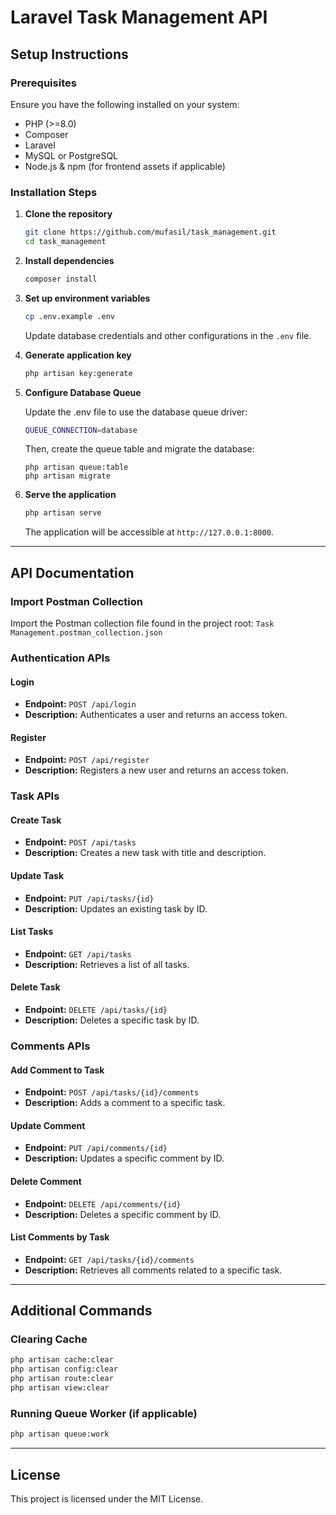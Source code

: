 # Laravel Task Management API

## Setup Instructions

### Prerequisites
Ensure you have the following installed on your system:
- PHP (>=8.0)
- Composer
- Laravel
- MySQL or PostgreSQL
- Node.js & npm (for frontend assets if applicable)

### Installation Steps

1. **Clone the repository**
   ```sh
   git clone https://github.com/mufasil/task_management.git
   cd task_management
   ```

2. **Install dependencies**
   ```sh
   composer install
   ```

3. **Set up environment variables**
   ```sh
   cp .env.example .env
   ```
   Update database credentials and other configurations in the `.env` file.

4. **Generate application key**
   ```sh
   php artisan key:generate
   ```

5. **Configure Database Queue**

   Update the .env file to use the database queue driver:

   ```sh
   QUEUE_CONNECTION=database
   ```

   Then, create the queue table and migrate the database:

   ```
   php artisan queue:table
   php artisan migrate
   ```

6. **Serve the application**
   ```sh
   php artisan serve
   ```
   The application will be accessible at `http://127.0.0.1:8000`.

---

## API Documentation

### Import Postman Collection
Import the Postman collection file found in the project root:
`Task Management.postman_collection.json`

### Authentication APIs

#### Login
- **Endpoint:** `POST /api/login`
- **Description:** Authenticates a user and returns an access token.

#### Register
- **Endpoint:** `POST /api/register`
- **Description:** Registers a new user and returns an access token.

### Task APIs

#### Create Task
- **Endpoint:** `POST /api/tasks`
- **Description:** Creates a new task with title and description.

#### Update Task
- **Endpoint:** `PUT /api/tasks/{id}`
- **Description:** Updates an existing task by ID.

#### List Tasks
- **Endpoint:** `GET /api/tasks`
- **Description:** Retrieves a list of all tasks.

#### Delete Task
- **Endpoint:** `DELETE /api/tasks/{id}`
- **Description:** Deletes a specific task by ID.

### Comments APIs

#### Add Comment to Task
- **Endpoint:** `POST /api/tasks/{id}/comments`
- **Description:** Adds a comment to a specific task.

#### Update Comment
- **Endpoint:** `PUT /api/comments/{id}`
- **Description:** Updates a specific comment by ID.

#### Delete Comment
- **Endpoint:** `DELETE /api/comments/{id}`
- **Description:** Deletes a specific comment by ID.

#### List Comments by Task
- **Endpoint:** `GET /api/tasks/{id}/comments`
- **Description:** Retrieves all comments related to a specific task.

---

## Additional Commands

### Clearing Cache
```sh
php artisan cache:clear
php artisan config:clear
php artisan route:clear
php artisan view:clear
```

### Running Queue Worker (if applicable)
```sh
php artisan queue:work
```

---

## License
This project is licensed under the MIT License.
